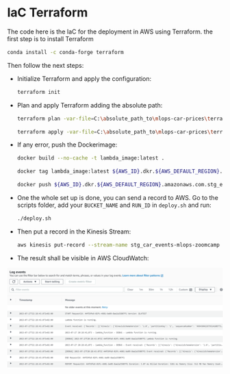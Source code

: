 
# IaC Terraform

The code here is the IaC for the deployment in AWS using Terraform. the first step is to install Terraform

```bash
conda install -c conda-forge terraform
```

Then follow the next steps:

- Initialize Terraform and apply the configuration:

  ```bash
  terraform init
  ```

- Plan and apply Terraform adding the absolute path:

  ```bash
  terraform plan -var-file=C:\absolute_path_to\mlops-car-prices\terraform\vars\stg.tfvars
  ```

  ```bash
  terraform apply -var-file=C:\absolute_path_to\mlops-car-prices\terraform\vars\stg.tfvars
  ```

- If any error, push the Dockerimage:

  ```bash
  docker build --no-cache -t lambda_image:latest .
  ```

  ```bash
  docker tag lambda_image:latest ${AWS_ID}.dkr.${AWS_DEFAULT_REGION}.amazonaws.com.stg_ecr_model_duration_mlops-zoomcamp:latest
  ```

  ```bash
  docker push ${AWS_ID}.dkr.${AWS_DEFAULT_REGION}.amazonaws.com.stg_ecr_model_duration_mlops-zoomcamp:latest
  ```

- One the whole set up is done, you can send a record to AWS. Go to the scripts folder, add your `BUCKET_NAME` and `RUN_ID` in `deploy.sh` and run:

  ```bash
  ./deploy.sh
  ```

- Then put a record in the Kinesis Stream:

  ```bash
  aws kinesis put-record --stream-name stg_car_events-mlops-zoomcamp --partition-key 1 --cli-binary-format raw-in-base64-out --data '{\"car_ID\": 10, \"symboling\": 0, \"CarName\": \"audi 5000s (diesel)\", \"fueltype\": \"gas\", \"aspiration\": \"std\", \"doornumber\": \"two\", \"carbody\": \"hatchback\", \"drivewheel\": \"4wd\", \"enginelocation\": \"front\", \"wheelbase\": 99.5, \"carlength\": 178.2, \"carwidth\": 67.9, \"carheight\": 52, \"curbweight\": 3053, \"enginetype\": \"ohc\", \"cylindernumber\": \"five\", \"enginesize\": 131, \"fuelsystem\": \"mpfi\", \"boreratio\": 3.13, \"stroke\": 3.4, \"compressionratio\": 7, \"horsepower\": 160, \"peakrpm\": 5500, \"citympg\": 16, \"highwaympg\": 22, \"price\": 17859.17}'
  ```

- The result shall be visible in AWS CloudWatch:

![Alt Text](results_printouts/manual_deploy_cloudwatch2.png)

